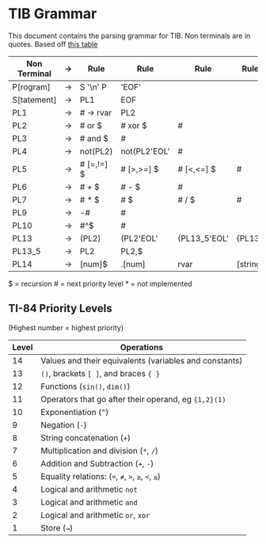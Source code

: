 # TIB Grammar
This document contains the parsing grammar for TIB. Non terminals are in quotes.
Based off [this table](http://tibasicdev.wikidot.com/68k:order-of-operations)

| Non Terminal  | -> | Rule          | Rule          | Rule          | Rule          |
|---------------|----|---------------|---------------|---------------|---------------|
| P[rogram]     | -> | S '\n' P      | 'EOF'
| S[tatement]   | -> | PL1           | EOF
| PL1           | -> | # -> rvar     | PL2
| PL2           | -> | # or $        | # xor $       | #
| PL3           | -> | # and $       | #
| PL4           | -> | not(PL2)      | not(PL2'EOL'  | #
| PL5           | -> | # [=,!=] $    | # [>,>=] $    | # [<,<=] $    | #
| PL6           | -> | # + $         | # - $         | #
| PL7           | -> | # * $         | # $           | # / $         | #
| PL9           | -> | -#            | #
| PL10          | -> | #^$           | #
| PL13          | -> | (PL2)         | (PL2'EOL'     | {PL13_5'EOL'  | {PL13}
| PL13_5        | -> | PL2           | PL2,$
| PL14          | -> | [num]$        | .[num]        | rvar          | [string]

$ = recursion
\# = next priority level
\* = not implemented

## TI-84 Priority Levels
(Highest number = highest priority)

| Level | Operations
|-------|-----------
|  14   | Values and their equivalents (variables and constants)
|  13 	| `()`, brackets `[ ]`, and braces `{ }`
|  12 	| Functions (`sin()`, `dim()`)
|  11 	| Operators that go after their operand, eg `{1,2}(1)`
|  10 	| Exponentiation (`^`)
|   9 	| Negation (`-`)
|   8   | String concatenation (`+`)
|   7 	| Multiplication and division (`*`, `/`)
|   6 	| Addition and Subtraction (`+`, `-`)
|   5 	| Equality relations: (`=`, `≠`, `>`, `≥`, `<`, `≤`)
|   4 	| Logical and arithmetic `not`
|   3 	| Logical and arithmetic `and`
|   2 	| Logical and arithmetic `or`, `xor`
|   1 	| Store (`→`)
